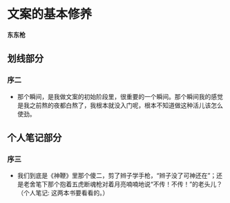 # 文案的基本修养

 **东东枪**


## 划线部分


### 序二

* 那个瞬间，是我做文案的初始阶段里，很重要的一个瞬间。那个瞬间我的感觉是我之前熬的夜都白熬了，我根本就没入门呢，根本不知道做这种活儿该怎么使劲。


## 个人笔记部分


### 序三

* 我们到底是《神鞭》里那个傻二，剪了辫子学手枪，“辫子没了可神还在”；还是老舍笔下那个抱着五虎断魂枪对着月亮喃喃地说“不传！不传！”的老头儿？  （个人笔记: 这两本书要看看的。）

